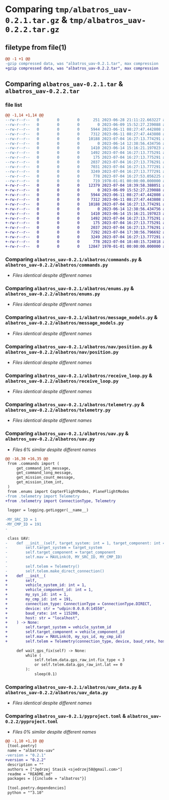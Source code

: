 # Comparing `tmp/albatros_uav-0.2.1.tar.gz` & `tmp/albatros_uav-0.2.2.tar.gz`

## filetype from file(1)

```diff
@@ -1 +1 @@
-gzip compressed data, was "albatros_uav-0.2.1.tar", max compression
+gzip compressed data, was "albatros_uav-0.2.2.tar", max compression
```

## Comparing `albatros_uav-0.2.1.tar` & `albatros_uav-0.2.2.tar`

### file list

```diff
@@ -1,14 +1,14 @@
--rw-r--r--   0        0        0      251 2023-06-28 21:11:22.663227 albatros_uav-0.2.1/README.md
--rw-r--r--   0        0        0        0 2023-06-09 15:52:27.239088 albatros_uav-0.2.1/albatros/__init__.py
--rw-r--r--   0        0        0     5944 2023-06-11 08:27:47.442808 albatros_uav-0.2.1/albatros/commands.py
--rw-r--r--   0        0        0     7312 2023-06-11 08:27:47.443808 albatros_uav-0.2.1/albatros/enums.py
--rw-r--r--   0        0        0    10188 2023-07-04 16:27:13.774291 albatros_uav-0.2.1/albatros/message_models.py
--rw-r--r--   0        0        0        0 2023-06-14 12:38:56.434756 albatros_uav-0.2.1/albatros/nav/__init__.py
--rw-r--r--   0        0        0     1410 2023-06-14 15:16:21.197023 albatros_uav-0.2.1/albatros/nav/position.py
--rw-r--r--   0        0        0     1492 2023-07-04 16:27:13.775291 albatros_uav-0.2.1/albatros/receive_loop.py
--rw-r--r--   0        0        0      175 2023-07-04 16:27:13.775291 albatros_uav-0.2.1/albatros/setup_logging.py
--rw-r--r--   0        0        0     2037 2023-07-04 16:27:13.776291 albatros_uav-0.2.1/albatros/telemetry.py
--rw-r--r--   0        0        0     7031 2023-07-04 16:27:13.777291 albatros_uav-0.2.1/albatros/uav.py
--rw-r--r--   0        0        0     3249 2023-07-04 16:27:13.777291 albatros_uav-0.2.1/albatros/uav_data.py
--rw-r--r--   0        0        0      778 2023-07-04 16:27:53.056225 albatros_uav-0.2.1/pyproject.toml
--rw-r--r--   0        0        0      719 1970-01-01 00:00:00.000000 albatros_uav-0.2.1/PKG-INFO
+-rw-r--r--   0        0        0    12379 2023-07-04 18:39:58.388051 albatros_uav-0.2.2/README.md
+-rw-r--r--   0        0        0        0 2023-06-09 15:52:27.239088 albatros_uav-0.2.2/albatros/__init__.py
+-rw-r--r--   0        0        0     5944 2023-06-11 08:27:47.442808 albatros_uav-0.2.2/albatros/commands.py
+-rw-r--r--   0        0        0     7312 2023-06-11 08:27:47.443808 albatros_uav-0.2.2/albatros/enums.py
+-rw-r--r--   0        0        0    10188 2023-07-04 16:27:13.774291 albatros_uav-0.2.2/albatros/message_models.py
+-rw-r--r--   0        0        0        0 2023-06-14 12:38:56.434756 albatros_uav-0.2.2/albatros/nav/__init__.py
+-rw-r--r--   0        0        0     1410 2023-06-14 15:16:21.197023 albatros_uav-0.2.2/albatros/nav/position.py
+-rw-r--r--   0        0        0     1492 2023-07-04 16:27:13.775291 albatros_uav-0.2.2/albatros/receive_loop.py
+-rw-r--r--   0        0        0      175 2023-07-04 16:27:13.775291 albatros_uav-0.2.2/albatros/setup_logging.py
+-rw-r--r--   0        0        0     2037 2023-07-04 16:27:13.776291 albatros_uav-0.2.2/albatros/telemetry.py
+-rw-r--r--   0        0        0     7292 2023-07-04 17:30:56.796692 albatros_uav-0.2.2/albatros/uav.py
+-rw-r--r--   0        0        0     3249 2023-07-04 16:27:13.777291 albatros_uav-0.2.2/albatros/uav_data.py
+-rw-r--r--   0        0        0      778 2023-07-04 18:40:15.724018 albatros_uav-0.2.2/pyproject.toml
+-rw-r--r--   0        0        0    12847 1970-01-01 00:00:00.000000 albatros_uav-0.2.2/PKG-INFO
```

### Comparing `albatros_uav-0.2.1/albatros/commands.py` & `albatros_uav-0.2.2/albatros/commands.py`

 * *Files identical despite different names*

### Comparing `albatros_uav-0.2.1/albatros/enums.py` & `albatros_uav-0.2.2/albatros/enums.py`

 * *Files identical despite different names*

### Comparing `albatros_uav-0.2.1/albatros/message_models.py` & `albatros_uav-0.2.2/albatros/message_models.py`

 * *Files identical despite different names*

### Comparing `albatros_uav-0.2.1/albatros/nav/position.py` & `albatros_uav-0.2.2/albatros/nav/position.py`

 * *Files identical despite different names*

### Comparing `albatros_uav-0.2.1/albatros/receive_loop.py` & `albatros_uav-0.2.2/albatros/receive_loop.py`

 * *Files identical despite different names*

### Comparing `albatros_uav-0.2.1/albatros/telemetry.py` & `albatros_uav-0.2.2/albatros/telemetry.py`

 * *Files identical despite different names*

### Comparing `albatros_uav-0.2.1/albatros/uav.py` & `albatros_uav-0.2.2/albatros/uav.py`

 * *Files 6% similar despite different names*

```diff
@@ -16,30 +16,35 @@
 from .commands import (
     get_command_int_message,
     get_command_long_message,
     get_mission_count_message,
     get_mission_item_int,
 )
 from .enums import CopterFlightModes, PlaneFlightModes
-from .telemetry import Telemetry
+from .telemetry import ConnectionType, Telemetry
 
 logger = logging.getLogger(__name__)
 
-MY_SRC_ID = 1
-MY_CMP_ID = 191
-
 
 class UAV:
-    def __init__(self, target_system: int = 1, target_component: int = 1) -> None:
-        self.target_system = target_system
-        self.target_component = target_component
-        self.mav = MAVLink(0, MY_SRC_ID, MY_CMP_ID)
-
-        self.telem = Telemetry()
-        self.telem.make_direct_connection()
+    def __init__(
+        self,
+        vehicle_system_id: int = 1,
+        vehicle_component_id: int = 1,
+        my_sys_id: int = 1,
+        my_cmp_id: int = 191,
+        connection_type: ConnectionType = ConnectionType.DIRECT,
+        device: str = "udpin:0.0.0.0:14550",
+        baud_rate: int = 115200,
+        host: str = "localhost",
+    ) -> None:
+        self.target_system = vehicle_system_id
+        self.target_component = vehicle_component_id
+        self.mav = MAVLink(0, my_sys_id, my_cmp_id)
+        self.telem = Telemetry(connection_type, device, baud_rate, host)
 
     def wait_gps_fix(self) -> None:
         while (
             self.telem.data.gps_raw_int.fix_type < 3
             or self.telem.data.gps_raw_int.lat == 0
         ):
             sleep(0.1)
```

### Comparing `albatros_uav-0.2.1/albatros/uav_data.py` & `albatros_uav-0.2.2/albatros/uav_data.py`

 * *Files identical despite different names*

### Comparing `albatros_uav-0.2.1/pyproject.toml` & `albatros_uav-0.2.2/pyproject.toml`

 * *Files 0% similar despite different names*

```diff
@@ -1,10 +1,10 @@
 [tool.poetry]
 name = "albatros-uav"
-version = "0.2.1"
+version = "0.2.2"
 description = ""
 authors = ["Jędrzej Stasik <sjedrzej58@gmail.com>"]
 readme = "README.md"
 packages = [{include = "albatros"}]
 
 [tool.poetry.dependencies]
 python = "^3.10"
```

